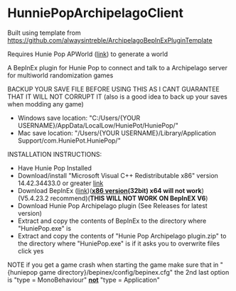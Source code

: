 # HunniePopArchipelagoClient

Built using template from https://github.com/alwaysintreble/ArchipelagoBepInExPluginTemplate

Requires Hunie Pop APWorld ([link](https://github.com/DotsofdarknessArchipelago/HuniePop-APWorld)) to generate a world

A BepInEx plugin for Hunie Pop to connect and talk to a Archipelago server for multiworld randomization games

BACKUP YOUR SAVE FILE BEFORE USING THIS AS I CANT GUARANTEE THAT IT WILL NOT CORRUPT IT
(also is a good idea to back up your saves when modding any game)
- Windows save location: "C:/Users/{YOUR USERNAME}/AppData/LocalLow/HuniePot/HuniePop/"
- Mac save location: "/Users/{YOUR USERNAME}/Library/Application Support/com.HuniePot.HuniePop/"

INSTALLATION INSTRUCTIONS:

- Have Hunie Pop Installed
- Download/install "Microsoft Visual C++ Redistributable x86" version 14.42.34433.0 or greater [link](https://aka.ms/vs/17/release/vc_redist.x86.exe)
- Download BepInEx ([link](https://github.com/BepInEx/BepInEx/releases))(<b><ins>x86 version</ins>(32bit) x64 will not work</b>)(V5.4.23.2 recommend)(<b>THIS WILL NOT WORK ON BepInEX V6</b>)
- Download Hunie Pop Archipelago plugin (See Releases for latest version)
- Extract and copy the contents of BepInEx to the directory where "HuniePop.exe" is
- Extract and copy the contents of "Hunie Pop Archipelago plugin.zip" to the directory where "HuniePop.exe" is if it asks you to overwrite files click yes

NOTE if you get a game crash when starting the game make sure that in "{huniepop game directory}/bepinex/config/bepinex.cfg" the 2nd last option is "type = MonoBehaviour" <b><ins>not</ins></b> "type = Application"
